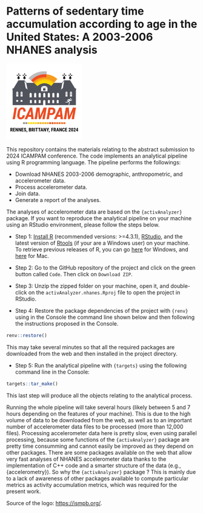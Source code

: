 
<!-- README.md is generated from README.Rmd. Please edit that file -->

# Patterns of sedentary time accumulation according to age in the United States: A 2003-2006 NHANES analysis

<!-- badges: start -->
<!-- badges: end -->

<img src="img/icampam-2024-logo.jpg" width="200px" />

This repository contains the materials relating to the abstract
submission to 2024 ICAMPAM conference. The code implements an analytical
pipeline using R programming language. The pipeline performs the
followings:

- Download NHANES 2003-2006 demographic, anthropometric, and
  accelerometer data.
- Process accelerometer data.
- Join data.
- Generate a report of the analyses.

The analyses of accelerometer data are based on the `{activAnalyzer}`
package. If you want to reproduce the analytical pipeline on your
machine using an RStudio environment, please follow the steps below.

- Step 1: [Install R](https://cran.rstudio.com/) (recommended versions:
  \>=4.3.1), [RStudio](https://posit.co/download/rstudio-desktop/), and
  the latest version of
  [Rtools](https://cran.r-project.org/bin/windows/Rtools/) (if your are
  a Windows user) on your machine. To retrieve previous releases of R,
  you can go [here](https://cran.r-project.org/bin/windows/base/old/)
  for Windows, and [here](https://cran.r-project.org/bin/macosx/) for
  Mac.

- Step 2: Go to the GitHub repository of the project and click on the
  green button called `Code`. Then click on `Download ZIP`.

- Step 3: Unzip the zipped folder on your machine, open it, and
  double-click on the `activAnalyzer.nhanes.Rproj` file to open the
  project in RStudio.

- Step 4: Restore the package dependencies of the project with `{renv}`
  using in the Console the command line shown below and then following
  the instructions proposed in the Console.

``` r
renv::restore()
```

This may take several minutes so that all the required packages are
downloaded from the web and then installed in the project directory.

- Step 5: Run the analytical pipeline with `{targets}` using the
  following command line in the Console:

``` r
targets::tar_make()
```

This last step will produce all the objects relating to the analytical
process.

Running the whole pipeline will take several hours (likely between 5 and
7 hours depending on the features of your machine). This is due to the
high volume of data to be downloaded from the web, as well as to an
important number of accelerometer data files to be processed (more than
12,000 files). Processing accelerometer data here is pretty slow, even
using parallel processing, because some functions of the
`{activAnalyzer}` package are pretty time consumming and cannot easily
be improved as they depend on other packages. There are some packages
available on the web that allow very fast analyses of NHANES
accelerometer data thanks to the implementation of C++ code and a
smarter structure of the data (e.g., {accelerometry}). So why the
`{activAnalyzer}` package ? This is mainly due to a lack of awareness of
other packages available to compute particular metrics as activity
accumulation metrics, which was required for the present work.

Source of the logo: <https://ismpb.org/>.
